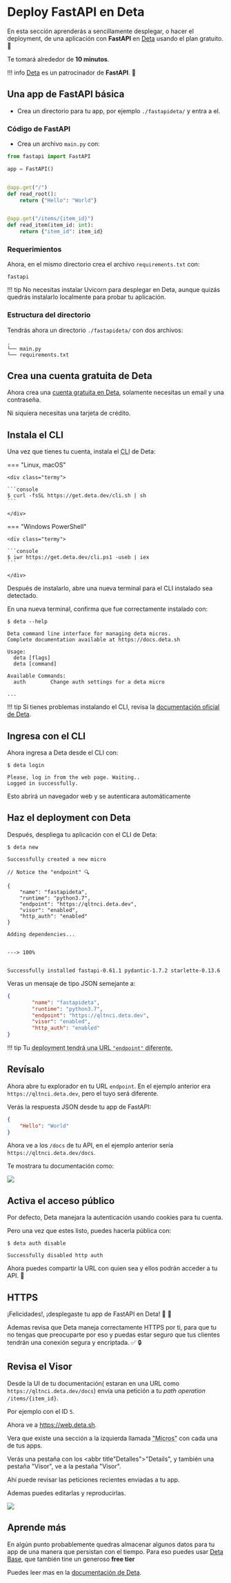 # Deploy FastAPI en Deta

En esta sección aprenderás a sencillamente desplegar, o hacer el deployment, de una aplicación con **FastAPI** en <a href="https://www.deta.sh/?ref=fastapi" class="external-link" target="_blank">Deta</a> usando el plan gratuito. 🎁

Te tomará alrededor de **10 minutos**.

!!! info
    <a href="https://www.deta.sh/?ref=fastapi" class="external-link" target="_blank">Deta</a> es un patrocinador de **FastAPI**. 🎉

## Una app de **FastAPI** básica

* Crea un directorio para tu app, por ejemplo `./fastapideta/` y entra a el.

### Código de FastAPI

* Crea un archivo `main.py` con:

```Python
from fastapi import FastAPI

app = FastAPI()


@app.get("/")
def read_root():
    return {"Hello": "World"}


@app.get("/items/{item_id}")
def read_item(item_id: int):
    return {"item_id": item_id}
```

### Requerimientos

Ahora, en el mismo directorio crea el archivo `requirements.txt` con:

```text
fastapi
```

!!! tip
    No necesitas instalar Uvicorn para desplegar en Deta, aunque quizás quedrás instalarlo localmente para probar tu aplicación.

### Estructura del directorio

Tendrás ahora un directorio `./fastapideta/` con dos archivos:

```
.
└── main.py
└── requirements.txt
```

## Crea una cuenta gratuita de Deta

Ahora crea una <a href="https://www.deta.sh/?ref=fastapi" class="external-link" target="_blank">cuenta gratuita en Deta</a>, solamente necesitas un email y una contraseña.

Ni siquiera necesitas una tarjeta de crédito.

## Instala el CLI

Una vez que tienes tu cuenta, instala el <abbr title="Command Line Interface application (aplicación con interfaz de linea de comandos)">CLI</abbr> de Deta:

=== "Linux, macOS"

    <div class="termy">

    ```console
    $ curl -fsSL https://get.deta.dev/cli.sh | sh
    ```

    </div>

=== "Windows PowerShell"

    <div class="termy">

    ```console
    $ iwr https://get.deta.dev/cli.ps1 -useb | iex
    ```

    </div>

Después de instalarlo, abre una nueva terminal para el CLI instalado sea detectado.

En una nueva terminal, confirma que fue correctamente instalado con:

<div class="termy">

```console
$ deta --help

Deta command line interface for managing deta micros.
Complete documentation available at https://docs.deta.sh

Usage:
  deta [flags]
  deta [command]

Available Commands:
  auth        Change auth settings for a deta micro

...
```

</div>

!!! tip
    Si tienes problemas instalando el CLI, revisa la <a href="https://docs.deta.sh/docs/micros/getting_started?ref=fastapi" class="external-link" target="_blank">documentación oficial de Deta</a>.

## Ingresa con el CLI

Ahora ingresa a Deta desde el CLI con:

<div class="termy">

```console
$ deta login

Please, log in from the web page. Waiting..
Logged in successfully.
```

</div>

Esto abrirá un navegador web y se autenticara automáticamente

## Haz el deployment con Deta

Después, despliega tu aplicación con el CLI de Deta:

<div class="termy">

```console
$ deta new

Successfully created a new micro

// Notice the "endpoint" 🔍

{
    "name": "fastapideta",
    "runtime": "python3.7",
    "endpoint": "https://qltnci.deta.dev",
    "visor": "enabled",
    "http_auth": "enabled"
}

Adding dependencies...


---> 100%


Successfully installed fastapi-0.61.1 pydantic-1.7.2 starlette-0.13.6
```

</div>

Veras un mensaje de tipo JSON semejante a:

```JSON hl_lines="4"
{
        "name": "fastapideta",
        "runtime": "python3.7",
        "endpoint": "https://qltnci.deta.dev",
        "visor": "enabled",
        "http_auth": "enabled"
}
```

!!! tip
    Tu <abbr title="despliegue">deployment<abbr> tendrá una URL `"endpoint"` diferente.

## Revísalo

Ahora abre tu explorador en tu URL `endpoint`. En el ejemplo anterior era `https://qltnci.deta.dev`, pero el tuyo será diferente.

Verás la respuesta JSON desde tu app de FastAPI:

```JSON
{
    "Hello": "World"
}
```

Ahora ve a los `/docs` de tu API, en el ejemplo anterior sería `https://qltnci.deta.dev/docs`.

Te mostrara tu documentación como:

<img src="https://fastapi.tiangolo.com/img/deployment/deta/image01.png">

## Activa el acceso público

Por defecto, Deta manejara la autenticación usando cookies para tu cuenta.

Pero una vez que estes listo, puedes hacerla pública con:

<div class="termy">

```console
$ deta auth disable

Successfully disabled http auth
```

</div>

Ahora puedes compartir la URL con quien sea y ellos podrán acceder a tu API. 🚀

## HTTPS

¡Felicidades!, ¡desplegaste tu app de FastAPI en Deta! 🎉 🍰

Ademas revisa que Deta maneja correctamente HTTPS por ti, para que tu no tengas que preocuparte por eso y puedas estar seguro que tus clientes tendrán una conexión segura y encriptada. ✅ 🔒

## Revisa el Visor

Desde la UI de tu documentación( estaran en una URL como `https://qltnci.deta.dev/docs`) envía una petición a tu *path operation* `/items/{item_id}`.

Por ejemplo con el ID `5`.

Ahora ve a <a href="https://web.deta.sh/" class="external-link" target="_blank">https://web.deta.sh</a>.

Vera que existe una sección a la izquierda llamada <abbr title="proviene de Micro(server)">"Micros"</abbr> con cada una de tus apps.

Verás una pestaña con los <abbr title"Detalles">"Details"</abbr>, y también una pestaña "Visor", ve a la pestaña "Visor".

Ahí puede revisar las peticiones recientes enviadas a tu app.

Ademas puedes editarlas y reproducirlas.

<img src="https://fastapi.tiangolo.com/img/deployment/deta/image02.png">

## Aprende más

En algún punto probablemente quedras almacenar algunos datos para tu app de una manera que persistan con el tiempo. Para eso puedes usar <a href="https://docs.deta.sh/docs/base/py_tutorial?ref=fastapi" class="external-link" target="_blank">Deta Base</a>, que también tine un generoso **free tier**

Puedes leer mas en la <a href="https://docs.deta.sh?ref=fastapi" class="external-link" target="_blank">documentación de Deta</a>.
